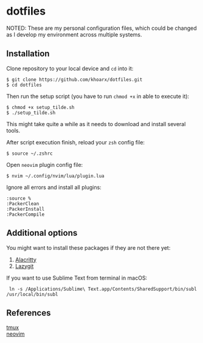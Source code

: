# dotfiles
NOTED: These are my personal configuration files, which could be changed as I develop my environment across multiple systems.

## Installation
Clone repository to your local device and `cd` into it:
```shell script
$ git clone https://github.com/khoarx/dotfiles.git
$ cd dotfiles
```
Then run the setup script (you have to run `chmod +x` in able to execute it):
```shell script
$ chmod +x setup_tilde.sh
$ ./setup_tilde.sh
```
This might take quite a while as it needs to download and install several tools.

After script execution finish, reload your `zsh` config file:
```shell script
$ source ~/.zshrc
```

Open `neovim` plugin config file:
```shell script
$ nvim ~/.config/nvim/lua/plugin.lua
```
Ignore all errors and install all plugins:
```vim
:source %
:PackerClean
:PackerInstall
:PackerCompile
```

## Additional options
You might want to install these packages if they are not there yet:
1. [Alacritty](https://github.com/alacritty/alacritty)
2. [Lazygit](https://github.com/jesseduffield/lazygit)

If you want to use Sublime Text from terminal in macOS:
```shell script
 ln -s /Applications/Sublime\ Text.app/Contents/SharedSupport/bin/subl /usr/local/bin/subl
```

## References
[tmux](https://github.com/tmux/tmux)\
[neovim](https://neovim.io/)
